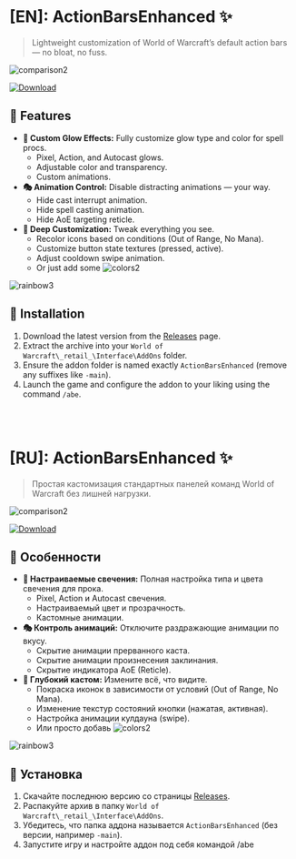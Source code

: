 # [EN]: ActionBarsEnhanced ✨

> Lightweight customization of World of Warcraft’s default action bars — no bloat, no fuss.

![comparison2](https://github.com/user-attachments/assets/347ff944-bfea-448b-a90d-0d77d805ce81)

[![Download](https://img.shields.io/badge/Download-Latest-blue)](https://github.com/Hndrxuprt/ActionBarsEnhanced/releases)

## 🎨 Features

- **🎯 Custom Glow Effects:** Fully customize glow type and color for spell procs.
  - Pixel, Action, and Autocast glows.
  - Adjustable color and transparency.
  - Custom animations.
- **🎭 Animation Control:** Disable distracting animations — your way.
  - Hide cast interrupt animation.
  - Hide spell casting animation.
  - Hide AoE targeting reticle.
- **🎨 Deep Customization:** Tweak everything you see.
  - Recolor icons based on conditions (Out of Range, No Mana).
  - Customize button state textures (pressed, active).
  - Adjust cooldown swipe animation.
  - Or just add some ![colors2](https://github.com/user-attachments/assets/f59a3b1f-c388-4f10-9919-2439a8fa9b8c)

![rainbow3](https://github.com/user-attachments/assets/436e2074-11b0-489e-a8ad-f8813ec55406)

## 🔧 Installation

1. Download the latest version from the [Releases](https://github.com/Hndrxuprt/ActionBarsEnhanced/releases) page.
2. Extract the archive into your `World of Warcraft\_retail_\Interface\AddOns` folder.
3. Ensure the addon folder is named exactly `ActionBarsEnhanced` (remove any suffixes like `-main`).
4. Launch the game and configure the addon to your liking using the command `/abe`.

<br><br>

# [RU]: ActionBarsEnhanced ✨

> Простая кастомизация стандартных панелей команд World of Warcraft без лишней нагрузки.

![comparison2](https://github.com/user-attachments/assets/347ff944-bfea-448b-a90d-0d77d805ce81)

[![Download](https://img.shields.io/badge/Download-Latest-blue)](https://github.com/Hndrxuprt/ActionBarsEnhanced/releases)

## 🎨 Особенности

- **🎯 Настраиваемые свечения:** Полная настройка типа и цвета свечения для прока.
  - Pixel, Action и Autocast свечения.
  - Настраиваемый цвет и прозрачность.
  - Кастомные анимации.
- **🎭 Контроль анимаций:** Отключите раздражающие анимации по вкусу.
  - Скрытие анимации прерванного каста.
  - Скрытие анимации произнесения заклинания.
  - Скрытие индикатора AoE (Reticle).
- **🎨 Глубокий кастом:** Измените всё, что видите.
  - Покраска иконок в зависимости от условий (Out of Range, No Mana).
  - Изменение текстур состояний кнопки (нажатая, активная).
  - Настройка анимации кулдауна (swipe).
  - Или просто добавь ![colors2](https://github.com/user-attachments/assets/f59a3b1f-c388-4f10-9919-2439a8fa9b8c)

![rainbow3](https://github.com/user-attachments/assets/436e2074-11b0-489e-a8ad-f8813ec55406)



## 🔧 Установка

1. Скачайте последнюю версию со страницы [Releases](https://github.com/Hndrxuprt/ActionBarsEnhanced/releases).
2. Распакуйте архив в папку `World of Warcraft\_retail_\Interface\AddOns`.
3. Убедитесь, что папка аддона называется `ActionBarsEnhanced` (без версии, например `-main`).
4. Запустите игру и настройте аддон под себя командой /abe

